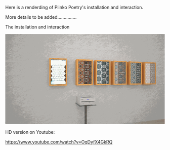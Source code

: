 Here is a renderding of Plinko Poetry's installation and interaction.

More details to be added...............

The installation and interaction

![Rendered GIF](../project_images/Render_animation.gif?raw=true "Rendered GIF")

HD version on Youtube:

https://www.youtube.com/watch?v=OqDyfX4GkRQ
